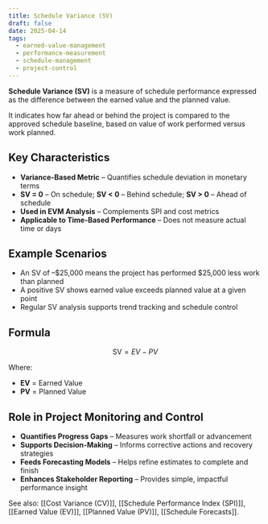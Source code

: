 ```yaml
---
title: Schedule Variance (SV)
draft: false
date: 2025-04-14
tags:
  - earned-value-management
  - performance-measurement
  - schedule-management
  - project-control
---
```


**Schedule Variance (SV)** is a measure of schedule performance expressed as the difference between the earned value and the planned value.

It indicates how far ahead or behind the project is compared to the approved schedule baseline, based on value of work performed versus work planned.

## Key Characteristics

- **Variance-Based Metric** – Quantifies schedule deviation in monetary terms  
- **SV = 0** – On schedule; **SV < 0** – Behind schedule; **SV > 0** – Ahead of schedule  
- **Used in EVM Analysis** – Complements SPI and cost metrics  
- **Applicable to Time-Based Performance** – Does not measure actual time or days  

## Example Scenarios

- An SV of –$25,000 means the project has performed $25,000 less work than planned  
- A positive SV shows earned value exceeds planned value at a given point  
- Regular SV analysis supports trend tracking and schedule control  

## Formula

$$
\text{SV} = EV - PV
$$

Where:  
- **EV** = Earned Value  
- **PV** = Planned Value  

## Role in Project Monitoring and Control

- **Quantifies Progress Gaps** – Measures work shortfall or advancement  
- **Supports Decision-Making** – Informs corrective actions and recovery strategies  
- **Feeds Forecasting Models** – Helps refine estimates to complete and finish  
- **Enhances Stakeholder Reporting** – Provides simple, impactful performance insight  

See also: [[Cost Variance (CV)]], [[Schedule Performance Index (SPI)]], [[Earned Value (EV)]], [[Planned Value (PV)]], [[Schedule Forecasts]].
